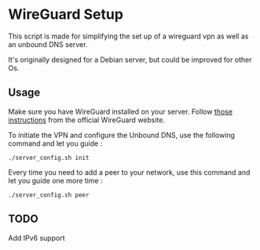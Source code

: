 # WireGuard Setup

This script is made for simplifying the set up of a wireguard vpn as well as an unbound DNS server.

It's originally designed for a Debian server, but could be improved for other Os.

## Usage

Make sure you have WireGuard installed on your server. Follow [those instructions](https://www.wireguard.com/install/) from the official WireGuard website.

To initiate the VPN and configure the Unbound DNS, use the following command and let you guide :

```
./server_config.sh init
```

Every time you need to add a peer to your network, use this command and let you guide one more time :

```
./server_config.sh peer
```

## TODO

Add IPv6 support
